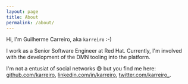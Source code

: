 ```yaml
---
layout: page
title: About
permalink: /about/
---
```


Hi, I'm Guilherme Carreiro, aka `karreiro` :-)

I work as a Senior Software Engineer at Red Hat. Currently, I'm involved with the development of the DMN tooling into the platform.

I'm not a entusiat of social networks 😅 but you find me here: [github.com/karreiro](https://github.com/karreiro), [linkedin.com/in/karreiro](https://www.linkedin.com/in/karreiro), [twitter.com/karreiro\_](https://twitter.com/karreiro_).
